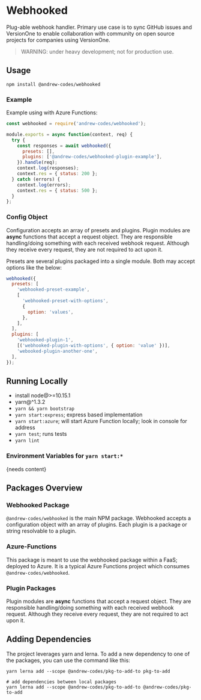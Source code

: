 # Webhooked

Plug-able webhook handler. Primary use case is to sync GitHub issues and VersionOne to enable collaboration with community on open source projects for companies using VersionOne.

> WARNING: under heavy development; not for production use.

## Usage

```shell
npm install @andrew-codes/webhooked
```

### Example

Example using with Azure Functions:

```js
const webhooked = require('andrew-codes/webhooked');

module.exports = async function(context, req) {
  try {
    const responses = await webhooked({
      presets: [],
      plugins: ['@andrew-codes/webhooked-plugin-example'],
    }).handle(req);
    context.log(responses);
    context.res = { status: 200 };
  } catch (errors) {
    context.log(errors);
    context.res = { status: 500 };
  }
};
```

### Config Object

Configuration accepts an array of presets and plugins. Plugin modules are **async** functions that accept a request object. They are responsible handling/doing something with each received webhook request. Although they receive every request, they are not required to act upon it.

Presets are several plugins packaged into a single module. Both may accept options like the below:

```js
webhooked({
  presets: [
    'webhooked-preset-example',
    [
      'webhooked-preset-with-options',
      {
        option: 'values',
      },
    ],
  ],
  plugins: [
    'webhooked-plugin-1',
    [('webhooked-plugin-with-options', { option: 'value' })],
    'webooked-plugin-another-one',
  ],
});
```

## Running Locally

- install node@>=10.15.1
- yarn@^1.3.2
- `yarn && yarn bootstrap`
- `yarn start:express`; express based implementation
- `yarn start:azure`; will start Azure Function locally; look in console for address
- `yarn test`; runs tests
- `yarn lint`

### Environment Variables for `yarn start:*`

{needs content}

## Packages Overview

### Webhooked Package

`@andrew-codes/webhooked` is the main NPM package. Webhooked accepts a configuration object with an array of plugins. Each plugin is a package or string resolvable to a plugin.

### Azure-Functions

This package is meant to use the webhooked package within a FaaS; deployed to Azure. It is a typical Azure Functions project which consumes `@andrew-codes/webhooked`.

### Plugin Packages

Plugin modules are **async** functions that accept a request object. They are responsible handling/doing something with each received webhook request. Although they receive every request, they are not required to act upon it.

## Adding Dependencies

The project leverages yarn and lerna. To add a new dependency to one of the packages, you can use the command like this:

```shell
yarn lerna add --scope @andrew-codes/pkg-to-add-to pkg-to-add

# add dependencies between local packages
yarn lerna add --scope @andrew-codes/pkg-to-add-to @andrew-codes/pkg-to-add
```
